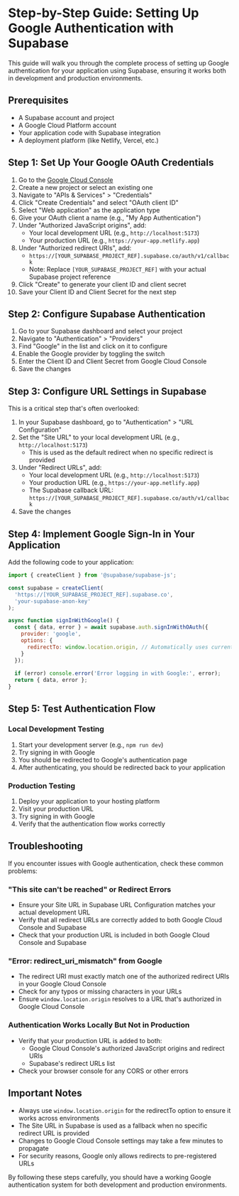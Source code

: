# Step-by-Step Guide: Setting Up Google Authentication with Supabase

This guide will walk you through the complete process of setting up Google authentication for your application using Supabase, ensuring it works both in development and production environments.

## Prerequisites

- A Supabase account and project
- A Google Cloud Platform account
- Your application code with Supabase integration
- A deployment platform (like Netlify, Vercel, etc.)

## Step 1: Set Up Your Google OAuth Credentials

1. Go to the [Google Cloud Console](https://console.cloud.google.com/)
2. Create a new project or select an existing one
3. Navigate to "APIs & Services" > "Credentials"
4. Click "Create Credentials" and select "OAuth client ID"
5. Select "Web application" as the application type
6. Give your OAuth client a name (e.g., "My App Authentication")
7. Under "Authorized JavaScript origins", add:
   - Your local development URL (e.g., `http://localhost:5173`)
   - Your production URL (e.g., `https://your-app.netlify.app`)
8. Under "Authorized redirect URIs", add:
   - `https://[YOUR_SUPABASE_PROJECT_REF].supabase.co/auth/v1/callback`
   - Note: Replace `[YOUR_SUPABASE_PROJECT_REF]` with your actual Supabase project reference
9. Click "Create" to generate your client ID and client secret
10. Save your Client ID and Client Secret for the next step

## Step 2: Configure Supabase Authentication

1. Go to your Supabase dashboard and select your project
2. Navigate to "Authentication" > "Providers"
3. Find "Google" in the list and click on it to configure
4. Enable the Google provider by toggling the switch
5. Enter the Client ID and Client Secret from Google Cloud Console
6. Save the changes

## Step 3: Configure URL Settings in Supabase

This is a critical step that's often overlooked:

1. In your Supabase dashboard, go to "Authentication" > "URL Configuration"
2. Set the "Site URL" to your local development URL (e.g., `http://localhost:5173`)
   - This is used as the default redirect when no specific redirect is provided
3. Under "Redirect URLs", add:
   - Your local development URL (e.g., `http://localhost:5173`)
   - Your production URL (e.g., `https://your-app.netlify.app`)
   - The Supabase callback URL: `https://[YOUR_SUPABASE_PROJECT_REF].supabase.co/auth/v1/callback`
4. Save the changes

## Step 4: Implement Google Sign-In in Your Application

Add the following code to your application:

```javascript
import { createClient } from '@supabase/supabase-js';

const supabase = createClient(
  'https://[YOUR_SUPABASE_PROJECT_REF].supabase.co',
  'your-supabase-anon-key'
);

async function signInWithGoogle() {
  const { data, error } = await supabase.auth.signInWithOAuth({
    provider: 'google',
    options: {
      redirectTo: window.location.origin, // Automatically uses current URL
    }
  });
  
  if (error) console.error('Error logging in with Google:', error);
  return { data, error };
}
```

## Step 5: Test Authentication Flow

### Local Development Testing

1. Start your development server (e.g., `npm run dev`)
2. Try signing in with Google
3. You should be redirected to Google's authentication page
4. After authenticating, you should be redirected back to your application

### Production Testing

1. Deploy your application to your hosting platform
2. Visit your production URL
3. Try signing in with Google
4. Verify that the authentication flow works correctly

## Troubleshooting

If you encounter issues with Google authentication, check these common problems:

### "This site can't be reached" or Redirect Errors

- Ensure your Site URL in Supabase URL Configuration matches your actual development URL
- Verify that all redirect URLs are correctly added to both Google Cloud Console and Supabase
- Check that your production URL is included in both Google Cloud Console and Supabase

### "Error: redirect_uri_mismatch" from Google

- The redirect URI must exactly match one of the authorized redirect URIs in your Google Cloud Console
- Check for any typos or missing characters in your URLs
- Ensure `window.location.origin` resolves to a URL that's authorized in Google Cloud Console

### Authentication Works Locally But Not in Production

- Verify that your production URL is added to both:
  - Google Cloud Console's authorized JavaScript origins and redirect URIs
  - Supabase's redirect URLs list
- Check your browser console for any CORS or other errors

## Important Notes

- Always use `window.location.origin` for the redirectTo option to ensure it works across environments
- The Site URL in Supabase is used as a fallback when no specific redirect URL is provided
- Changes to Google Cloud Console settings may take a few minutes to propagate
- For security reasons, Google only allows redirects to pre-registered URLs

By following these steps carefully, you should have a working Google authentication system for both development and production environments.